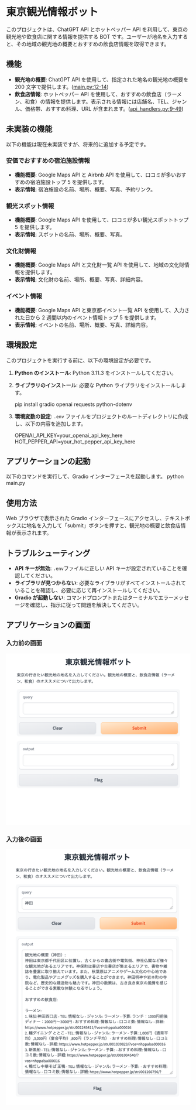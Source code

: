 # 東京観光情報ボット

このプロジェクトは、ChatGPT API とホットペッパー API を利用して、東京の観光地や飲食店に関する情報を提供する BOT です。ユーザーが地名を入力すると、その地域の観光地の概要とおすすめの飲食店情報を取得できます。

## 機能

- **観光地の概要**: ChatGPT API を使用して、指定された地名の観光地の概要を 200 文字で提供します。([main.py:12-14](main.py))
- **飲食店情報**: ホットペッパー API を使用して、おすすめの飲食店（ラーメン、和食）の情報を提供します。表示される情報には店舗名、TEL、ジャンル、価格帯、おすすめ料理、URL が含まれます。([api_handlers.py:9-49](api_handlers.py))

## 未実装の機能

以下の機能は現在未実装ですが、将来的に追加する予定です。

### 安価でおすすめの宿泊施設情報

- **機能概要**: Google Maps API と Airbnb API を使用して、口コミが多いおすすめの宿泊施設トップ 5 を提供します。
- **表示情報**: 宿泊施設の名前、場所、概要、写真、予約リンク。

### 観光スポット情報

- **機能概要**: Google Maps API を使用して、口コミが多い観光スポットトップ 5 を提供します。
- **表示情報**: スポットの名前、場所、概要、写真。

### 文化財情報

- **機能概要**: Google Maps API と文化財一覧 API を使用して、地域の文化財情報を提供します。
- **表示情報**: 文化財の名前、場所、概要、写真、詳細内容。

### イベント情報

- **機能概要**: Google Maps API と東京都イベント一覧 API を使用して、入力された日から 2 週間以内のイベント情報トップ 5 を提供します。
- **表示情報**: イベントの名前、場所、概要、写真、詳細内容。

## 環境設定

このプロジェクトを実行する前に、以下の環境設定が必要です。

1. **Python のインストール**: Python 3.11.3 をインストールしてください。
2. **ライブラリのインストール**:
   必要な Python ライブラリをインストールします。

   pip install gradio openai requests python-dotenv

3. **環境変数の設定**:
   `.env` ファイルをプロジェクトのルートディレクトリに作成し、以下の内容を追加します。

   OPENAI_API_KEY=your_openai_api_key_here
   HOT_PEPPER_API=your_hot_pepper_api_key_here

## アプリケーションの起動

以下のコマンドを実行して、Gradio インターフェースを起動します。
python main.py

## 使用方法

Web ブラウザで表示された Gradio インターフェースにアクセスし、テキストボックスに地名を入力して「submit」ボタンを押すと、観光地の概要と飲食店情報が表示されます。

## トラブルシューティング

- **API キーが無効**: `.env`ファイルに正しい API キーが設定されていることを確認してください。
- **ライブラリが見つからない**: 必要なライブラリがすべてインストールされていることを確認し、必要に応じて再インストールしてください。
- **Gradio が起動しない**: コマンドプロンプトまたはターミナルでエラーメッセージを確認し、指示に従って問題を解決してください。

## アプリケーションの画面

### 入力前の画面

![入力前の画面](images/input.jpg)

### 入力後の画面

![入力後の画面](images/output.jpg)
